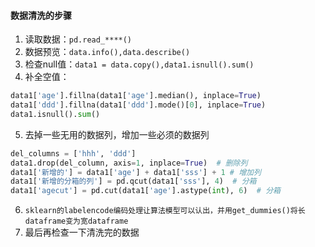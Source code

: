 #### 数据清洗的步骤
1. 读取数据：`pd.read_****()`
2. 数据预览：`data.info(),data.describe()`
3. 检查null值：`data1 = data.copy(),data1.isnull().sum()`
4. 补全空值：
```python
data1['age'].fillna(data1['age'].median(), inplace=True)
data1['ddd'].fillna(data1['ddd'].mode()[0], inplace=True)
data1.isnull().sum()
```
5. 去掉一些无用的数据列，增加一些必须的数据列
```python
del_columns = ['hhh', 'ddd']
data1.drop(del_column, axis=1, inplace=True)  # 删除列
data1['新增的'] = data1['age'] + data1['sss'] + 1 # 增加列
data1['新增的分箱的列'] = pd.qcut(data1['sss'], 4)  # 分箱
data1['agecut'] = pd.cut(data1['age'].astype(int), 6)  # 分箱
```
6. `sklearn的labelencode编码处理让算法模型可以认出，并用get_dummies()将长dataframe变为宽dataframe`
7. 最后再检查一下清洗完的数据